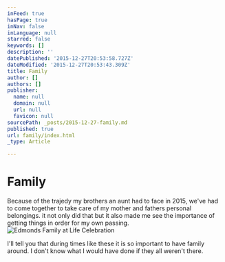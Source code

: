 ```yaml
---
inFeed: true
hasPage: true
inNav: false
inLanguage: null
starred: false
keywords: []
description: ''
datePublished: '2015-12-27T20:53:58.727Z'
dateModified: '2015-12-27T20:53:43.309Z'
title: Family
author: []
authors: []
publisher:
  name: null
  domain: null
  url: null
  favicon: null
sourcePath: _posts/2015-12-27-family.md
published: true
url: family/index.html
_type: Article

---
```

# Family

Because of the trajedy my brothers an aunt had to face in     2015, we've had to come together to take care of my mother and fathers personal belongings. it not only did that but it also made me see the importance of getting things in order for my own passing.
![Edmonds Family at Life Celebration](https://the-grid-user-content.s3-us-west-2.amazonaws.com/0874d229-4986-4f15-86b3-9e6ef733aeaa.jpg)

I'll tell you that during times like these it is so important to have family around. I don't know what I would have done if they all weren't there.